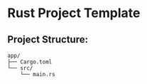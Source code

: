 # Rust Project Template

## Project Structure:
```
app/
├── Cargo.toml
└── src/
    └── main.rs
```
